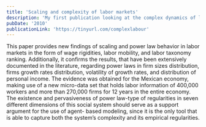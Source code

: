```yaml
---
title: 'Scaling and complexity of labor markets'
description: 'My first publication looking at the complex dynamics of labour movements captured in administrative large-scale micro-data.'
pubDate: '2010'
publicationLink: 'https://tinyurl.com/complexlabour'
---
```


This paper provides new findings of scaling and power law behavior in labor markets in the form of wage rigidities, labor mobility, and labor taxonomy ranking. Additionally, it confirms the results, that have been extensively documented in the literature, regarding power laws in firm sizes distribution, firms growth rates distribution, volatility of growth rates, and distribution of personal income. The evidence was obtained for the Mexican economy, making use of a new micro-data set that holds labor information of 400,000 workers and more than 270,000 firms for 12 years in the entire economy. The existence and pervasiveness of power law-type of regularities in seven different dimensions of this social system should serve as a support argument for the use of agent- based modeling, since it is the only tool that is able to capture both the system’s complexity and its empirical regularities.